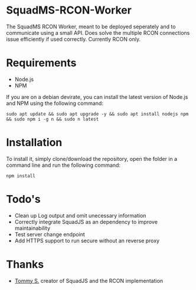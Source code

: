 # SquadMS-RCON-Worker
The SquadMS RCON Worker, meant to be deployed seperately and to communicate using a small API. 
Does solve the multiple RCON connections issue efficiently if used correctly. Currently RCON only.

# Requirements
- Node.js
- NPM

If you are on a debian devirate, you can install the latest version of Node.js and NPM using the following command:
```
sudo apt update && sudo apt upgrade -y && sudo apt install nodejs npm && sudo npm i -g n && sudo n latest
```

# Installation
To install it, simply clone/download the repository, open the folder in a command line and run 
the following command:
```
npm install
```

# Todo's
- Clean up Log output and omit unecessary information
- Correctly integrate SquadJS as an dependency to improve maintainability
- Test server change endpoint
- Add HTTPS support to run secure without an reverse proxy

# Thanks
- [Tommy S.](https://github.com/Thomas-Smyth) creator of SquadJS and the RCON implementation
